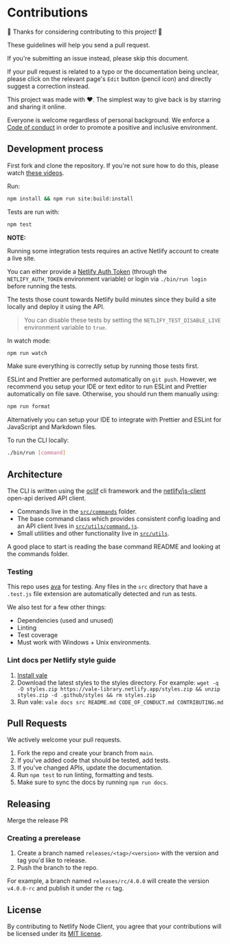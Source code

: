 # Contributions

🎉 Thanks for considering contributing to this project! 🎉

These guidelines will help you send a pull request.

If you're submitting an issue instead, please skip this document.

If your pull request is related to a typo or the documentation being unclear, please click on the relevant page's `Edit`
button (pencil icon) and directly suggest a correction instead.

This project was made with ❤️. The simplest way to give back is by starring and sharing it online.

Everyone is welcome regardless of personal background. We enforce a [Code of conduct](CODE_OF_CONDUCT.md) in order to
promote a positive and inclusive environment.

## Development process

First fork and clone the repository. If you're not sure how to do this, please watch
[these videos](https://egghead.io/courses/how-to-contribute-to-an-open-source-project-on-github).

Run:

```bash
npm install && npm run site:build:install
```

Tests are run with:

```bash
npm test
```

**NOTE:**

Running some integration tests requires an active Netlify account to create a live site.

You can either provide a [Netlify Auth Token](https://docs.netlify.com/cli/get-started/#obtain-a-token-in-the-netlify-ui) (through the `NETLIFY_AUTH_TOKEN` environment variable) or login via `./bin/run login` before running the tests.

The tests those count towards Netlify build minutes since they build a site locally and deploy it using the API.

> You can disable these tests by setting the `NETLIFY_TEST_DISABLE_LIVE` environment variable to `true`.

In watch mode:

```bash
npm run watch
```

Make sure everything is correctly setup by running those tests first.

ESLint and Prettier are performed automatically on `git push`. However, we recommend you setup your IDE or text editor
to run ESLint and Prettier automatically on file save. Otherwise, you should run them manually using:

```bash
npm run format
```

Alternatively you can setup your IDE to integrate with Prettier and ESLint for JavaScript and Markdown files.

To run the CLI locally:

```bash
./bin/run [command]
```

## Architecture

The CLI is written using the [oclif](https://oclif.io/) cli framework and the [netlify/js-client](https://github.com/netlify/js-client) open-api derived API client.

- Commands live in the [`src/commands`](src/commands) folder.
- The base command class which provides consistent config loading and an API client lives in [`src/utils/command.js`](src/utils/command.js).
- Small utilities and other functionality live in [`src/utils`](src/utils).

A good place to start is reading the base command README and looking at the commands folder.

### Testing

This repo uses [ava](https://github.com/avajs/ava) for testing. Any files in the `src` directory that have a `.test.js` file extension are automatically detected and run as tests.

We also test for a few other things:

- Dependencies (used and unused)
- Linting
- Test coverage
- Must work with Windows + Unix environments.

### Lint docs per Netlify style guide

1. [Install vale](https://docs.errata.ai/vale/install)
2. Download the latest styles to the styles directory. For example: `wget -q -O styles.zip https://vale-library.netlify.app/styles.zip && unzip styles.zip -d .github/styles && rm styles.zip`
3. Run vale: `vale docs src README.md CODE_OF_CONDUCT.md CONTRIBUTING.md`

## Pull Requests

We actively welcome your pull requests.

1. Fork the repo and create your branch from `main`.
2. If you've added code that should be tested, add tests.
3. If you've changed APIs, update the documentation.
4. Run `npm test` to run linting, formatting and tests.
5. Make sure to sync the docs by running `npm run docs`.

## Releasing

Merge the release PR

### Creating a prerelease

1. Create a branch named `releases/<tag>/<version>` with the version and tag you'd like to release.
2. Push the branch to the repo.

For example, a branch named `releases/rc/4.0.0` will create the version `v4.0.0-rc` and publish it under the `rc` tag.

## License

By contributing to Netlify Node Client, you agree that your contributions will be licensed
under its [MIT license](LICENSE).
